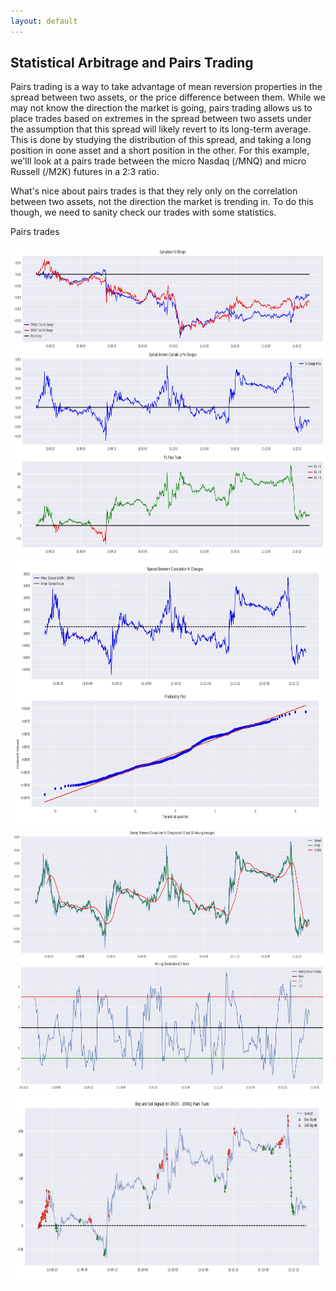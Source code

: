 ```yaml
---
layout: default
---
```


## Statistical Arbitrage and Pairs Trading 

<script type="text/javascript" async="" src="https://cdnjs.cloudflare.com/ajax/libs/mathjax/2.7.4/MathJax.js?config=TeX-MML-AM_CHTML"></script> 


Pairs trading is a way to take advantage of mean reversion properties in the spread between two assets, or the price difference between them. While we may not know the direction the market is going, pairs trading allows us to place trades based on extremes in the spread between two assets under the assumption that this spread will likely revert to its long-term average. This is done by studying the distribution of this spread, and taking a long position in oone asset and a short position in the other. For this example, we'lll look at a pairs trade between the micro Nasdaq (/MNQ) and micro Russell (/M2K) futures in a 2:3 ratio. 

What's nice about pairs trades is that they rely only on the correlation between two assets, not the direction the market is trending in. To do this though, we need to sanity check our trades with some statistics. 

Pairs trades 

<img src="pairs_trade_exploration.jpg" width="1100" height="500">

<img src="spread_normality.jpg" width="1100" height="425">

<img src="z_scores_moving_averages.jpg" width="1100" height="425">

<img src="final_trade_signals.jpg" width="1100" height="300"> 

